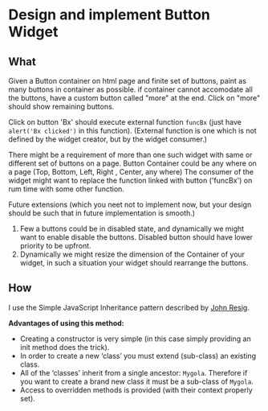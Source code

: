 # Design and implement Button Widget

## What

Given a Button container on html page and finite set of buttons, paint as many buttons in container as possible.
if container cannot accomodate all the buttons, have a custom button called "more" at the end.
Click on "more" should show remaining buttons.

Click on button 'Bx' should execute external function `funcBx` (just have `alert('Bx clicked')` in this function).
(External function is one which is not defined by the widget creator, but by the widget consumer.)

There might be a requirement of more than one such widget with same or different set of buttons on a page.
Button Container could be any where on a page (Top, Bottom, Left, Right , Center, any where)
The consumer of the widget might want to replace the function linked with button ('funcBx') on rum time with some other function.

Future extensions (which you neet not to implement now, but your design should be such that in future implementation is smooth.)
1. Few a buttons could be in disabled state, and dynamically we might want to enable disable the buttons. Disabled button should have lower priority to be upfront.
2. Dynamically we might resize the dimension of the Container of your widget, in such a situation your widget should rearrange the buttons.

## How

I use the Simple JavaScript Inheritance pattern described by [John Resig](http://ejohn.org/).

**Advantages of using this method:**
* Creating a constructor is very simple (in this case simply providing an init method does the trick).
* In order to create a new ‘class’ you must extend (sub-class) an existing class.
* All of the ‘classes’ inherit from a single ancestor: `Mygola`. Therefore if you want to create a brand new class it must be a sub-class of `Mygola`.
* Access to overridden methods is provided (with their context properly set).


